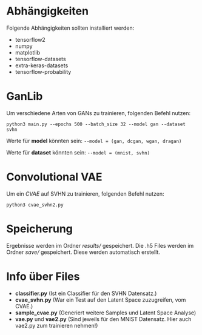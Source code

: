 # Abhängigkeiten
Folgende Abhängigkeiten sollten installiert werden:
* tensorflow2
* numpy
* matplotlib
* tensorflow-datasets
* extra-keras-datasets
* tensorflow-probability

# GanLib
Um verschiedene Arten von GANs zu trainieren, folgenden Befehl nutzen:

```python3 main.py --epochs 500 --batch_size 32 --model gan --dataset svhn```

Werte für **model** könnten sein:
```--model = (gan, dcgan, wgan, dragan)```

Werte für **dataset** könnten sein:
```--model = (mnist, svhn)```

# Convolutional VAE
Um ein *CVAE* auf SVHN zu trainieren, folgenden Befehl nutzen:

```python3 cvae_svhn2.py```


# Speicherung
Ergebnisse werden im Ordner *results/* gespeichert.
Die .h5 Files werden im Ordner *save/* gespeichert.
Diese werden automatisch erstellt.

# Info über Files
* **classifier.py** (Ist ein Classifier für den SVHN Datensatz.)
* **cvae_svhn.py** (War ein Test auf den Latent Space zuzugreifen, vom CVAE.)
* **sample_cvae.py** (Generiert weitere Samples und Latent Space Analyse)
* **vae.py** und **vae2.py** (Sind jeweils für den MNIST Datensatz. Hier auch vae2.py zum trainieren nehmen!)
